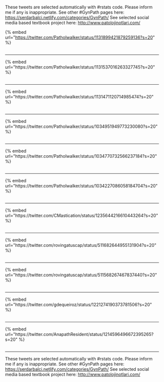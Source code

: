 

These tweets are selected automatically with #rstats code. Please inform me if any is inappropriate.
See other #GynPath pages here: https://serdarbalci.netlify.com/categories/GynPath/ 
See selected social media based textbook project here: http://www.patolojinotlari.com/

{% embed url="https://twitter.com/Patholwalker/status/1131899421879259136?s=20" %}<br>
<br>
<hr>
{% embed url="https://twitter.com/Patholwalker/status/1131537016263327745?s=20" %}<br>
<br>
<hr>
{% embed url="https://twitter.com/Patholwalker/status/1131471120714985474?s=20" %}<br>
<br>
<hr>
{% embed url="https://twitter.com/Patholwalker/status/1034951949773230080?s=20" %}<br>
<br>
<hr>
{% embed url="https://twitter.com/Patholwalker/status/1034770732566237184?s=20" %}<br>
<br>
<hr>
{% embed url="https://twitter.com/Patholwalker/status/1034227086058184704?s=20" %}<br>
<br>
<hr>
{% embed url="https://twitter.com/CMastication/status/1235644216610443264?s=20" %}<br>
<br>
<hr>
{% embed url="https://twitter.com/rovingatuscap/status/511682644955131904?s=20" %}<br>
<br>
<hr>
{% embed url="https://twitter.com/rovingatuscap/status/511568267467837440?s=20" %}<br>
<br>
<hr>
{% embed url="https://twitter.com/gdequeiroz/status/1221274190373781506?s=20" %}<br>
<br>
<hr>
{% embed url="https://twitter.com/AnapathResident/status/1214596496672395265?s=20" %}<br>
<br>
<hr>


These tweets are selected automatically with #rstats code. Please inform me if any is inappropriate.
See other #GynPath pages here: https://serdarbalci.netlify.com/categories/GynPath/ 
See selected social media based textbook project here: http://www.patolojinotlari.com/
